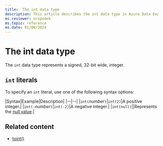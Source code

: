 ```yaml
---
title:  The int data type
description: This article describes the int data type in Azure Data Explorer.
ms.reviewer: orspodek
ms.topic: reference
ms.date: 01/08/2024
---
```

# The int data type

The `int` data type represents a signed, 32-bit wide, integer.

## `int` literals

To specify an `int` literal, use one of the following syntax options:

|Syntax|Example|Description|
|--|--|
|`int(`*number*`)`|`int(2)`|A positive integer.|
|`int(-`*number*`)`|`int(-2)`|A negative integer.|
|`int(null)`||Represents the [null value](null-values.md).|

## Related content

* [toint()](../../query/tointfunction.md)
